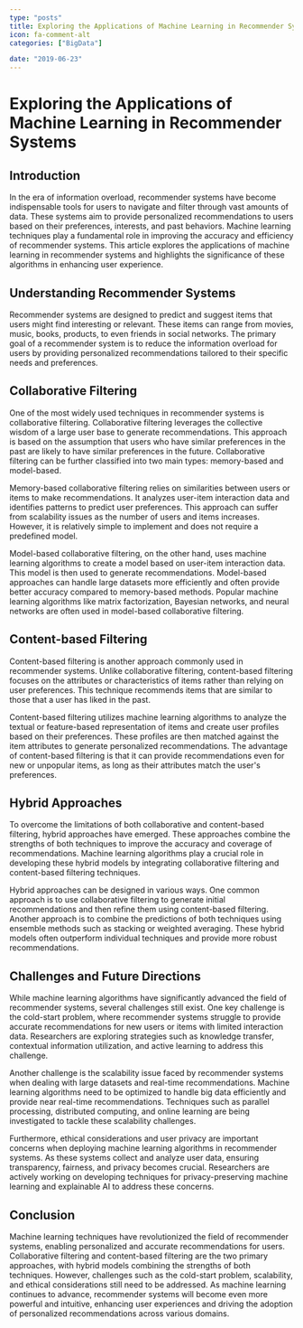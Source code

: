 ```yaml
---
type: "posts"
title: Exploring the Applications of Machine Learning in Recommender Systems
icon: fa-comment-alt
categories: ["BigData"]

date: "2019-06-23"
---
```




# Exploring the Applications of Machine Learning in Recommender Systems

## Introduction
In the era of information overload, recommender systems have become indispensable tools for users to navigate and filter through vast amounts of data. These systems aim to provide personalized recommendations to users based on their preferences, interests, and past behaviors. Machine learning techniques play a fundamental role in improving the accuracy and efficiency of recommender systems. This article explores the applications of machine learning in recommender systems and highlights the significance of these algorithms in enhancing user experience.

## Understanding Recommender Systems
Recommender systems are designed to predict and suggest items that users might find interesting or relevant. These items can range from movies, music, books, products, to even friends in social networks. The primary goal of a recommender system is to reduce the information overload for users by providing personalized recommendations tailored to their specific needs and preferences.

## Collaborative Filtering
One of the most widely used techniques in recommender systems is collaborative filtering. Collaborative filtering leverages the collective wisdom of a large user base to generate recommendations. This approach is based on the assumption that users who have similar preferences in the past are likely to have similar preferences in the future. Collaborative filtering can be further classified into two main types: memory-based and model-based.

Memory-based collaborative filtering relies on similarities between users or items to make recommendations. It analyzes user-item interaction data and identifies patterns to predict user preferences. This approach can suffer from scalability issues as the number of users and items increases. However, it is relatively simple to implement and does not require a predefined model.

Model-based collaborative filtering, on the other hand, uses machine learning algorithms to create a model based on user-item interaction data. This model is then used to generate recommendations. Model-based approaches can handle large datasets more efficiently and often provide better accuracy compared to memory-based methods. Popular machine learning algorithms like matrix factorization, Bayesian networks, and neural networks are often used in model-based collaborative filtering.

## Content-based Filtering
Content-based filtering is another approach commonly used in recommender systems. Unlike collaborative filtering, content-based filtering focuses on the attributes or characteristics of items rather than relying on user preferences. This technique recommends items that are similar to those that a user has liked in the past.

Content-based filtering utilizes machine learning algorithms to analyze the textual or feature-based representation of items and create user profiles based on their preferences. These profiles are then matched against the item attributes to generate personalized recommendations. The advantage of content-based filtering is that it can provide recommendations even for new or unpopular items, as long as their attributes match the user's preferences.

## Hybrid Approaches
To overcome the limitations of both collaborative and content-based filtering, hybrid approaches have emerged. These approaches combine the strengths of both techniques to improve the accuracy and coverage of recommendations. Machine learning algorithms play a crucial role in developing these hybrid models by integrating collaborative filtering and content-based filtering techniques.

Hybrid approaches can be designed in various ways. One common approach is to use collaborative filtering to generate initial recommendations and then refine them using content-based filtering. Another approach is to combine the predictions of both techniques using ensemble methods such as stacking or weighted averaging. These hybrid models often outperform individual techniques and provide more robust recommendations.

## Challenges and Future Directions
While machine learning algorithms have significantly advanced the field of recommender systems, several challenges still exist. One key challenge is the cold-start problem, where recommender systems struggle to provide accurate recommendations for new users or items with limited interaction data. Researchers are exploring strategies such as knowledge transfer, contextual information utilization, and active learning to address this challenge.

Another challenge is the scalability issue faced by recommender systems when dealing with large datasets and real-time recommendations. Machine learning algorithms need to be optimized to handle big data efficiently and provide near real-time recommendations. Techniques such as parallel processing, distributed computing, and online learning are being investigated to tackle these scalability challenges.

Furthermore, ethical considerations and user privacy are important concerns when deploying machine learning algorithms in recommender systems. As these systems collect and analyze user data, ensuring transparency, fairness, and privacy becomes crucial. Researchers are actively working on developing techniques for privacy-preserving machine learning and explainable AI to address these concerns.

## Conclusion
Machine learning techniques have revolutionized the field of recommender systems, enabling personalized and accurate recommendations for users. Collaborative filtering and content-based filtering are the two primary approaches, with hybrid models combining the strengths of both techniques. However, challenges such as the cold-start problem, scalability, and ethical considerations still need to be addressed. As machine learning continues to advance, recommender systems will become even more powerful and intuitive, enhancing user experiences and driving the adoption of personalized recommendations across various domains.